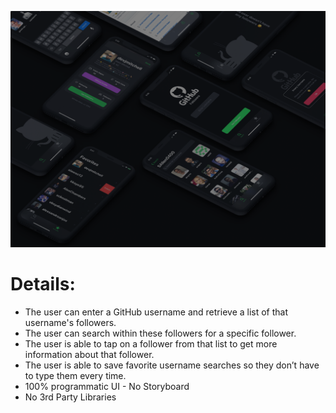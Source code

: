 ![alt text](https://github.com/olorium/GHFollowers/blob/main/ghfollowers.png?raw=true)
# Details:

- The user can enter a GitHub username and retrieve a list of that username's followers.
- The user can search within these followers for a specific follower.
- The user is able to tap on a follower from that list to get more information about that follower. 
- The user is able to save favorite username searches so they don’t have to type them every time.
- 100% programmatic UI - No Storyboard
- No 3rd Party Libraries
